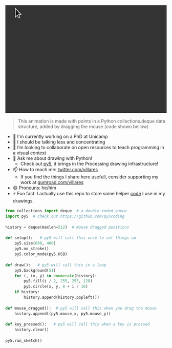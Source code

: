<!--**username/username** is a ✨ _special_ ✨ repository because its `README.md` (this file) appears on your GitHub profile.-->
<img src="hello.gif">

> This animation is made with points in a Python collections.deque data structure, added by dragging the mouse (code shown bellow)
- 🔭 I'm currently working on a PhD at Unicamp
- 🌱 I should be talking less and concentrating
- 👯 I’m looking to collaborate on open resources to teach programming in a visual context
- 💬 Ask me about drawing with Python! 
    - Check out [py5](https://py5.ixora.io), it brings in the Processing drawing infrastructure!
- 📫 How to reach me: [twitter.com/villares](https://twitter.com/villares)
    - If you find the things I share here usefull, consider supporting my work at [gumroad.com/villares](https://gumroad.com/villares)
- 😄 Pronouns: he/him
- ⚡ Fun fact: I actually use this repo to store some helper [code](https://github.com/villares/villares) I use in my drawings.

```python
from collections import deque  # a double-ended queue
import py5  # check out https://github.com/py5coding 

history = deque(maxlen=512)  # mouse dragged positions

def setup():   # py5 will call this once to set things up
    py5.size(600, 400)
    py5.no_stroke()
    py5.color_mode(py5.HSB)

def draw():   # py5 will call this in a loop
    py5.background(51)
    for i, (x, y) in enumerate(history):
        py5.fill(i / 2, 255, 255, 128)
        py5.circle(x, y, 8 + i / 16)
    if history:
        history.append(history.popleft())

def mouse_dragged():  # py5 will call this when you drag the mouse
    history.append((py5.mouse_x, py5.mouse_y))
    
def key_pressed():   # py5 will call this when a key is pressed
    history.clear()

py5.run_sketch()
```
